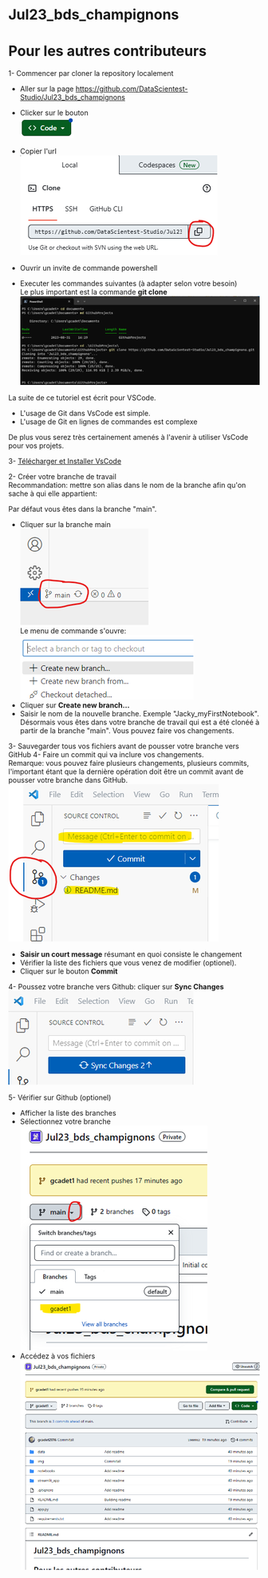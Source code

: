 # Jul23_bds_champignons



# Pour les autres contributeurs

1- Commencer par cloner la repository localement  


- Aller sur la page https://github.com/DataScientest-Studio/Jul23_bds_champignons  
- Clicker sur le bouton  
![Button](img\button.png)
- Copier l'url  
![Urlcopy](img\url_copy.png)


- Ouvrir un invite de commande powershell  
- Executer les commandes suivantes (à adapter selon votre besoin)  
Le plus important est la commande **git clone**
![GithubClone](img\GithubClone.png) 

La suite de ce tutoriel est écrit pour VSCode.  
- L'usage de Git dans VsCode est simple.  
- L'usage de Git en lignes de commandes est complexe

De plus vous serez très certainement amenés à l'avenir à utiliser VsCode pour vos projets.

3- [Télécharger et Installer VsCode](https://code.visualstudio.com/download)  


2- Créer votre branche de travail  
Recommandation: mettre son alias dans le nom de la branche afin qu'on sache à qui elle appartient:

Par défaut vous êtes dans la branche "main".  
- Cliquer sur la branche main  
![Alt text](img\mainBranch.png)  
Le menu de commande s'ouvre:  
![Alt text](img\newBranch1.png)  
- Cliquer sur **Create new branch...**  
- Saisir le nom de la nouvelle branche. Exemple "Jacky_myFirstNotebook".  
Désormais vous êtes dans votre branche de travail qui est a été clonéé à partir de la branche "main".
Vous pouvez faire vos changements.
  
3- Sauvegarder tous vos fichiers avant de pousser votre branche vers GitHub
4- Faire un commit qui va inclure vos changements.  
Remarque: vous pouvez faire plusieurs changements, plusieurs commits, l'important étant que la dernière opération doit être un commit avant de pousser votre branche dans GitHub.  
![Alt text](img\commit.png)

- **Saisir un court message** résumant en quoi consiste le changement
- Vérifier la liste des fichiers que vous venez de modifier (optionel).
- Cliquer sur le bouton **Commit**  

4- Poussez votre branche vers Github: cliquer sur **Sync Changes**  
![Alt text](img\syncBranch.png)  

5- Vérifier sur Github (optionel)
- Afficher la liste des branches
- Sélectionnez votre branche  
![Alt text](img\selectBranch.png)  
- Accédez à vos fichiers
![Alt text](img\branch.png)

